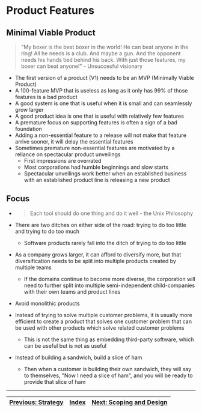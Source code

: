 # Product Features

## Minimal Viable Product

>  "My boxer is the best boxer in the world!  He can beat anyone in the ring!  All he needs is a club.  And maybe a gun.  And the opponent needs his hands tied behind his back.  With just those features, my boxer can beat anyone!" - Unsuccesful visionary

* The first version of a product (V1) needs to be an MVP (Minimally Viable Product)
* A 100-feature MVP that is useless as long as it only has 99% of those features is a bad product
* A good system is one that is useful when it is small and can seamlessly grow larger
* A good product idea is one that is useful with relatively few features
* A premature focus on supporting features is often a sign of a bad foundation
* Adding a non-essential feature to a release will not make that feature arrive sooner, it will delay the essential features
* Sometimes premature non-essential features are motivated by a reliance on spectacular product unveilings
  * First impressions are overrated
  * Most corporations had humble beginnings and slow starts
  * Spectacular unveilings work better when an established business with an established product line is releasing a new product

## Focus

* > Each tool should do one thing and do it well - the Unix Philosophy

* There are two ditches on either side of the road: trying to do too little and trying to do too much
  * Software products rarely fall into the ditch of trying to do too little
* As a company grows larger, it can afford to diversify more, but that diversification needs to be split into multiple products created by multiple teams
  * If the domains continue to become more diverse, the corporation will need to further split into multiple semi-independent child-companies with their own teams and product lines
* Avoid monolithic products
* Instead of trying to solve multiple customer problems, it is usually more efficient to create a product that solves one customer problem that can be used with other products which solve related customer problems
  * This is not the same thing as embedding third-party software, which can be useful but is not as useful
* Instead of building a sandwich, build a slice of ham
  * Then when a customer is building their own sandwich, they will say to themselves, "Now I need a slice of ham", and you will be ready to provide that slice of ham

---

| [Previous: Strategy](../strategy.md) | [Index](./index.md) | [Next: Scoping and Design](./scoping-and-design.md) |
|:------------------------------------:|:-------------------:|:---------------------------------------------------:|
